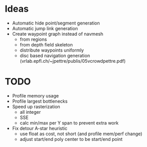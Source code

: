 # Ideas #

  * Automatic hide point/segment generation
  * Automatic jump link generation
  * Create waypoint graph instead of navmesh
    * from regions
    * from depth field skeleton
    * distribute waypoints uniformly
    * disc based navigation generation (vrlab.epfl.ch/~jpettre/publis/05vcrowdpettre.pdf)

# TODO #

  * Profile memory usage
  * Profile largest bottlenecks
  * Speed up rasterization
    * all integer
    * SSE
    * calc min/max per Y span to prevent extra work
  * Fix detour A-star heuristic
    * use float as cost, not short (and profile mem/perf change)
    * adjust start/end poly center to be start/end point